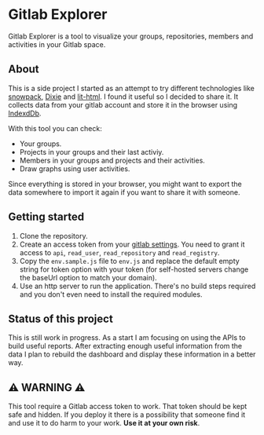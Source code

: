 # Gitlab Explorer

Gitlab Explorer is a tool to visualize your groups, repositories, members and activities in your Gitlab space.

## About

This is a side project I started as an attempt to try different technologies like [snowpack](https://www.snowpack.dev/), [Dixie](https://dexie.org/) and [lit-html](https://lit-html.polymer-project.org/). I found it useful so I decided to share it. It collects data from your gitlab account and store it in the browser using [IndexdDb](https://developer.mozilla.org/en-US/docs/Web/API/IndexedDB_API).

With this tool you can check:

* Your groups.
* Projects in your groups and their last activiy.
* Members in your groups and projects and their activities.
* Draw graphs using user activities.

Since everything is stored in your browser, you might want to export the data somewhere to import it again if you want to share it with someone.

## Getting started

1. Clone the repository.
2. Create an access token from your [gitlab settings](https://gitlab.com/profile/personal_access_tokens). You need to grant it access to `api`, `read_user`, `read_repository` and `read_registry`.
3. Copy the `env.sample.js` file to `env.js` and replace the default empty string for token option with your token (for self-hosted servers change the baseUrl option to match your domain).
4. Use an http server to run the application. There's no build steps required and you don't even need to install the required modules.

## Status of this project

This is still work in progress. As a start I am focusing on using the APIs to build useful reports. After extracting enough useful information from the data I plan to rebuild the dashboard and display these information in a better way.

## ⚠️ WARNING ⚠️

This tool require a Gitlab access token to work. That token should be kept safe and hidden. If you deploy it there is a possibility that someone find it and use it to do harm to your work. **Use it at your own risk**.
